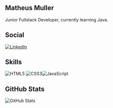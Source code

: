 ## Matheus Muller

Junior Fullstack Developer, currently learning Java.

## Social

[![LinkedIn](https://img.shields.io/badge/LinkedIn-000?style=for-the-badge&logo=linkedin&logoColor=0E76A8)](https://www.linkedin.com/in/matheus-muller-40a097231/)

## Skills

![HTML5](https://img.shields.io/badge/HTML5-000?style=for-the-badge&logo=html5) ![CSS3](https://img.shields.io/badge/CSS3-000?style=for-the-badge&logo=css3&logoColor=264CE4)![JavaScript](https://img.shields.io/badge/JavaScript-000?style=for-the-badge&logo=javascript)

## GitHub Stats

![GitHub Stats](https://github-readme-stats.vercel.app/api?username=Neusnin&theme=transparent&bg_color=000&border_color=30A3DC&show_icons=true&icon_color=4c007d&title_color=4c007d&text_color=ff5f7c)
